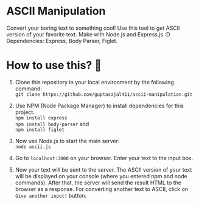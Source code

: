 # ASCII Manipulation

Convert your boring text to something cool! Use this tool to get ASCII version of your favorite text. Make with Node.js and Express.js :D
Dependencies: Express, Body Parser, Figlet.

# How to use this? 🤔

1. Clone this repository in your local environment by the following command:<br>
```git clone https://github.com/guptasajal411/ascii-manipulation.git```

2. Use NPM (Node Package Manager) to install dependencies for this project. <br>
```npm install express``` <br>
```npm install body-parser``` and <br>
```npm install figlet```

3. Now use Node.js to start the main server: <br>
```node ascii.js```

4. Go to `localhost:3000` on your browser. Enter your text to the input box. 

5. Now your text will be sent to the server. The ASCII version of your text will be displayed on your console (where you entered npm and node commands). After that, the server will send the result HTML to the browser as a response. For converting another text to ASCII, click on `Give another input!` button. 
